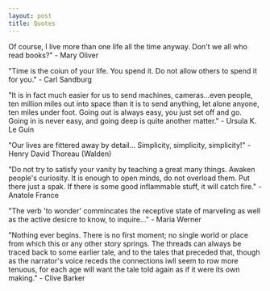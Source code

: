 ```yaml
---
layout: post
title: Quotes
---
```


Of course, I live more than one life all the time anyway. Don't we all who read books?" - Mary Oliver

"Time is the coiun of your life. You spend it. Do not allow others to spend it for you." - Carl Sandburg

"It is in fact much easier for us to send machines, cameras...even people, ten million miles out into space than it is to send anything, let alone anyone, ten miles under foot. Going out is always easy, you just set off and go. Going in is never easy, and going deep is quite another matter." - Ursula K. Le Guin


"Our lives are fittered away by detail... Simplicity, simplicity, simplicity!" - Henry David Thoreau (Walden)


"Do not try to satisfy your vanity by teaching a great many things. Awaken people's curiosity. It is enough to open minds, do not overload them. Put there just a spak. If there is some good inflammable stuff, it will catch fire." - Anatole France

"The verb 'to wonder' commincates the receptive state of marveling as well as the active desicre to know, to inquire..." - Maria Werner

"Nothing ever begins. There is no first moment; no single world or place from which this or any other story springs. The threads can always be traced back to some earlier tale, and to the tales that preceded that, though as the narrator's voice receds the connections iwll seem to row more tenuous, for each age will want the tale told again as if it were its own making." - Clive Barker